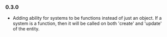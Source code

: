 ### 0.3.0
- Adding ability for systems to be functions instead of just an object. If a system is a function, then it will be called on both 'create' and 'update' of the entity.
